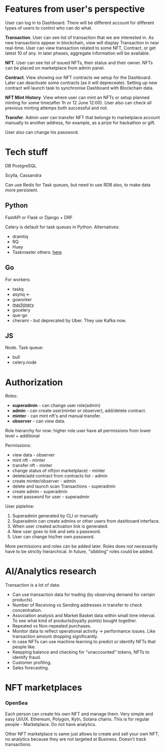 # Features from user's perspective
User can log in to Dashboard. There will be different account for different types of users to control who can do what.

**Transaction**. User can see list of transaction that we are interested in. As new transactions appear in blockchain, view will display Transaction in near real-time. User can view transaction related to some NFT, Contract, or get latest 10 of any. In later phases, aggregate information will be available.

**NFT**. User can see list of issued NFTs, their status and their owner. NFTs can be placed on marketplace from admin panel.

**Contract**. View showing our NFT contracts we setup for the Dashboard. Later can deactivate some contracts (as it will depreceate). Setting up new contract will launch task to synchronise Dashboard with Blockchain data.

**NFT Mint History**. View where user can mint an NFTs or setup planned minting for some time(after 1h or 12 June 12:00). User also can check all previous minting attemps both successful and not.

**Transfer**. Admin user can transfer NFT that belongs to marketplace account manually to another address, for example, as a prize for hackathon or gift.

User also can change his password.

# Tech stuff

DB PostgreSQL

Scylla, Cassandra

Can use Redis for Task queues, but need to use RDB also, to make data more persistent.

## Python

FastAPI or Flask or Django + DRF

Celery is default for task queues in Python.
Alternatives:
* dramtiq
* RQ
* Huey
* Taskmaster
others: [here](https://www.fullstackpython.com/task-queues.html)

## Go
For workers:
* taskq
* asynq <-
* goworker
* [machinery](https://github.com/RichardKnop/machinery/tree/final-v1#defaultqueue)
* gocelery
* que-go
* cherami - but deprecated by Uber. They use Kafka now. 

## JS
Node.
Task queue:
* bull
* celery.node

# Authorization
Roles:
* **superadmin** - can change user role(admin)
* **admin** - can create user(minter or observer), add/delete contract.
* **minter** - can mint nft's and manual transfer.
* **observer** - can view data.

Role hierarchy for now: higher role user have all permissions from lower level + additional

Permissions:
* view data - observer
* mint nft - minter
* transfer nft - minter
* change status of nft(on marketplace) - minter
* delete/add contract from contracts list - admin
* create minter/observer - admin
* delete and launch scan Transactions - superadmin
* create admin - superadmin
* reset password for user - superadmin

User pipleline:
1. Superadmin generated by CLI or manually
2. Superadmin can create admins or other users from dashboard interface.
3. When user created activation link is generated.
4. New user goes to link and sets a password.
5. User can change his/her own password.

More permissions and roles can be added later. Roles does not necessarily have to be strictly hierarchical. In future, "sibbling" roles could be added.

# AI/Analytics research

Transaction is a lot of data. 
* Can use transaction data for trading (by observing demand for certain products).
* Number of Receiving vs Sending addresses in transfer to check concentration.
* Association analysis and Market Basket data within small time interval. To see what kind of products(loyalty points) bought together.
* Repeated vs Non-repeated purchases.
* Monitor data to reflect operational activity -> performance issues. Like transaction amount dropping significantly.
* In case NFTs can use machine learning to predict or identify NFTs that people like.
* Keepping balance and checking for "unaccounted" tokens, NFTs to identify fraud.
* Customer profiling.
* Sales forecasting.

# NFT marketplaces
### OpenSea
Each person can create his own NFT and manage them. Very simple and easy UI/UX. Ethereum, Polygon, Kytn, Solana chains. This is for regular people - Marketplace. Do not have analytics.

Other NFT marketplace is same just allows to create and sell your own NFT, no analytics because they are not targeted at Business. Doesn't track transactions.